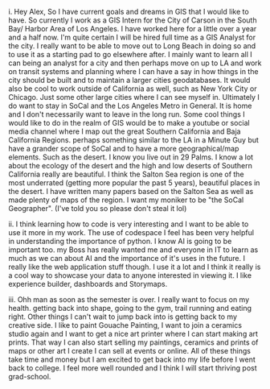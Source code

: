 i. Hey Alex, So I have current goals and dreams in GIS that I would like to have. So currently I work as a GIS Intern for the City of Carson in the South Bay/ Harbor Area of Los Angeles. I have worked here for a little over a year and a half now. I'm quite certain I will be hired full time as a GIS Analyst for the city. I really want to be able to move out to Long Beach in doing so and to use it as a starting pad to go elsewhere after. I mainly want to learn all I can being an analyst for a city and then perhaps move on up to LA and work on transit systems and planning where I can have a say in how things in the city should be built and to maintain a larger cities geodatabases. It would also be cool to work outside of California as well, such as New York City or Chicago. Just some other large cities where I can see myself in. Ultimately I do want to stay in SoCal and the Los Angeles Metro in General. It is home and I don't necessarily want to leave in the long run. Some cool things I would like to do in the realm of GIS would be to make a youtube or social media channel where I map out the great Southern California and Baja California Regions. perhaps something similar to the LA in a Minute Guy but have a grander scope of SoCal and to have a more geographical/map elements. Such as the desert. I know you live out in 29 Palms. I know a lot about the ecology of the desert and the high and low deserts of Southern California really are beautiful. I think the Salton Sea region is one of the most underrated (getting more popular the past 5 years), beautiful places in the desert. I have written many papers based on the Salton Sea as well as made plenty of maps of the region. I want my moniker to be "the SoCal Geographer". (I've told you so please don't steal it lol)

ii. I think learning how to code is very interesting and I want to be able to use it more in my work. The use of codespace I feel has been very helpful in understanding the importance of python. I know AI is going to be important too. my Boss has really wanted me and everyone in IT to learn as much as we can about AI and the importance of it's uses in the future. I really like the web application stuff though. I use it a lot and I think it really is a cool way to showcase your data to anyone interested in viewing it. I like experience builder, dashboards and Storymaps.

iii. Ohh man as soon as the semester is over. I really want to focus on my health. getting back into shape, going to the gym, trail running and eating right. Other things I can't wait to jump back into is getting back to my creative side. I like to paint Gouache Painting, I want to join a ceramics studio again and I want to get a nice art printer where I can start making art prints. That way I can also start selling my paintings, ceramics and prints of maps or other art I create I can sell at events or online. All of these things take time and money but I am excited to get back into my life before I went back to college. I feel more well rounded and I think I will start thriving post grad-school.